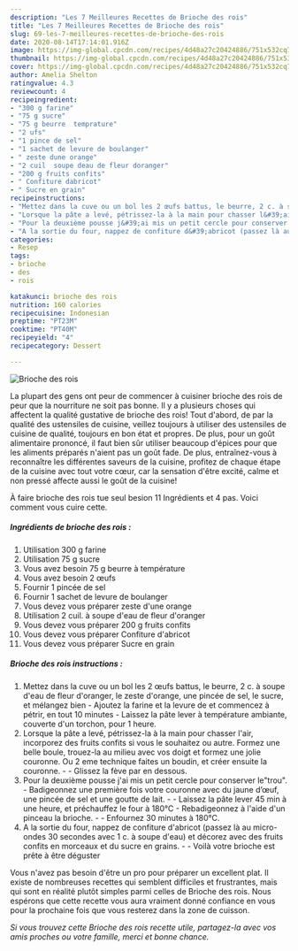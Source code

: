```yaml
---
description: "Les 7 Meilleures Recettes de Brioche des rois"
title: "Les 7 Meilleures Recettes de Brioche des rois"
slug: 69-les-7-meilleures-recettes-de-brioche-des-rois
date: 2020-08-14T17:14:01.916Z
image: https://img-global.cpcdn.com/recipes/4d48a27c20424886/751x532cq70/brioche-des-rois-photo-principale-de-la-recette.jpg
thumbnail: https://img-global.cpcdn.com/recipes/4d48a27c20424886/751x532cq70/brioche-des-rois-photo-principale-de-la-recette.jpg
cover: https://img-global.cpcdn.com/recipes/4d48a27c20424886/751x532cq70/brioche-des-rois-photo-principale-de-la-recette.jpg
author: Amelia Shelton
ratingvalue: 4.3
reviewcount: 4
recipeingredient:
- "300 g farine"
- "75 g sucre"
- "75 g beurre  temprature"
- "2 ufs"
- "1 pince de sel"
- "1 sachet de levure de boulanger"
- " zeste dune orange"
- "2 cuil  soupe deau de fleur doranger"
- "200 g fruits confits"
- " Confiture dabricot"
- " Sucre en grain"
recipeinstructions:
- "Mettez dans la cuve ou un bol les 2 œufs battus, le beurre, 2 c. à soupe d&#39;eau de fleur d&#39;oranger, le zeste d&#39;orange, une pincée de sel, le sucre, et mélangez bien Ajoutez la farine et la levure de et commencez à pétrir, en tout 10 minutes Laissez la pâte lever à température ambiante, couverte d&#39;un torchon, pour 1 heure."
- "Lorsque la pâte a levé, pétrissez-la à la main pour chasser l&#39;air, incorporez des fruits confits si vous le souhaitez ou autre. Formez une belle boule, trouez-la au milieu avec vos doigt et formez une jolie couronne. Ou 2 eme technique faites un boudin, et créer ensuite la couronne.  Glissez la fève par en dessous."
- "Pour la deuxième pousse j&#39;ai mis un petit cercle pour conserver le&#34;trou&#34;.  Badigeonnez une première fois votre couronne avec du jaune d’œuf, une pincée de sel et une goutte de lait.  Laissez la pâte lever 45 min à une heure, et préchauffez le four à 180°C Rebadigeonnez à l&#39;aide d&#39;un pinceau la brioche.  Enfournez 30 minutes à 180°C."
- "A la sortie du four, nappez de confiture d&#39;abricot (passez là au micro-ondes 30 secondes avec 1 c. à soupe d&#39;eau) et décorez avec des fruits confits en morceaux et du sucre en grains.  Voilà votre brioche est prête à être déguster"
categories:
- Resep
tags:
- brioche
- des
- rois

katakunci: brioche des rois 
nutrition: 160 calories
recipecuisine: Indonesian
preptime: "PT23M"
cooktime: "PT40M"
recipeyield: "4"
recipecategory: Dessert

---
```



![Brioche des rois](https://img-global.cpcdn.com/recipes/4d48a27c20424886/751x532cq70/brioche-des-rois-photo-principale-de-la-recette.jpg)

La plupart des gens ont peur de commencer à cuisiner brioche des rois de peur que la nourriture ne soit pas bonne. Il y a plusieurs choses qui affectent la qualité gustative de brioche des rois! Tout d'abord, de par la qualité des ustensiles de cuisine, veillez toujours à utiliser des ustensiles de cuisine de qualité, toujours en bon état et propres. De plus, pour un goût alimentaire prononcé, il faut bien sûr utiliser beaucoup d'épices pour que les aliments préparés n'aient pas un goût fade. De plus, entraînez-vous à reconnaître les différentes saveurs de la cuisine, profitez de chaque étape de la cuisine avec tout votre cœur, car la sensation d'être excité, calme et non pressé affecte aussi le goût de la cuisine!

<!--inarticleads1-->

À faire brioche des rois tue seul besion 11 Ingrédients et 4 pas. Voici comment vous cuire cette.

##### Ingrédients de brioche des rois :

1. Utilisation 300 g farine
1. Utilisation 75 g sucre
1. Vous avez besoin 75 g beurre à température
1. Vous avez besoin 2 œufs
1. Fournir 1 pincée de sel
1. Fournir 1 sachet de levure de boulanger
1. Vous devez vous préparer  zeste d&#39;une orange
1. Utilisation 2 cuil. à soupe d&#39;eau de fleur d&#39;oranger
1. Vous devez vous préparer 200 g fruits confits
1. Vous devez vous préparer  Confiture d&#39;abricot
1. Vous devez vous préparer  Sucre en grain




<!--inarticleads2-->

##### Brioche des rois instructions :

1. Mettez dans la cuve ou un bol les 2 œufs battus, le beurre, 2 c. à soupe d&#39;eau de fleur d&#39;oranger, le zeste d&#39;orange, une pincée de sel, le sucre, et mélangez bien - Ajoutez la farine et la levure de et commencez à pétrir, en tout 10 minutes - Laissez la pâte lever à température ambiante, couverte d&#39;un torchon, pour 1 heure.
1. Lorsque la pâte a levé, pétrissez-la à la main pour chasser l&#39;air, incorporez des fruits confits si vous le souhaitez ou autre. Formez une belle boule, trouez-la au milieu avec vos doigt et formez une jolie couronne. Ou 2 eme technique faites un boudin, et créer ensuite la couronne. -  - Glissez la fève par en dessous.
1. Pour la deuxième pousse j&#39;ai mis un petit cercle pour conserver le&#34;trou&#34;.  - Badigeonnez une première fois votre couronne avec du jaune d’œuf, une pincée de sel et une goutte de lait. -  - Laissez la pâte lever 45 min à une heure, et préchauffez le four à 180°C - Rebadigeonnez à l&#39;aide d&#39;un pinceau la brioche. -  - Enfournez 30 minutes à 180°C.
1. A la sortie du four, nappez de confiture d&#39;abricot (passez là au micro-ondes 30 secondes avec 1 c. à soupe d&#39;eau) et décorez avec des fruits confits en morceaux et du sucre en grains. -  - Voilà votre brioche est prête à être déguster




<!--inarticleads1-->

<p>
Vous n'avez pas besoin d'être un pro pour préparer un excellent plat. Il existe de nombreuses recettes qui semblent difficiles et frustrantes, mais qui sont en réalité plutôt simples parmi celles de Brioche des rois. Nous espérons que cette recette vous aura vraiment donné confiance en vous pour la prochaine fois que vous resterez dans la zone de cuisson.
</p>

<p>
<i>Si vous trouvez cette Brioche des rois recette utile, partagez-la avec vos amis proches ou votre famille, merci et bonne chance.</i>
</p>
